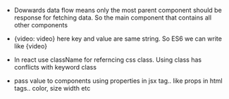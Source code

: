 - Dowwards data flow means only the most parent component should be response for fetching data. So the main component that contains all other components

- {video: video} here key and value are same string. So ES6 we can write like {video}

- In react use className for referncing css class. Using class has conflicts with keyword class

- pass value to components using properties in jsx tag.. like props in html tags.. color, size width etc
